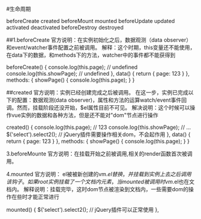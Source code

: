 #生命周期

beforeCreate
created
beforeMount
mounted
beforeUpdate
updated
activated
deactivated
beforeDestroy
destroyed

##1.beforeCreate
官方说明：在实例初始化之后，数据观测（data observer）和event/watcher事件配置之前被调用。
解释：这个时期，this变量还不能使用，在data下的数据，和methods下的方法，watcher中的事件都不能获得到

beforeCreate() {
	console.log(this.page); // undefined
	console.log{this.showPage); // undefined
},
data() {
	return {
		page: 123
	}
},
methods: {
	showPage() {
		console.log(this.page);
	}
}

##created
官方说明：实例已经创建完成之后被调用。 在这一步，实例已完成以下的配置：数据观测(data observer)，属性和方法的运算watch/event事件回调。然而，挂载阶段还没开始，$el属性目前不可见。
解决说明：这个时候可以操作vue实例的数据和各种方法，但是还不能对"dom"节点进行操作

created() {
	console.log(this.page); // 123
	console.log{this.showPage); // ...
	$('select').select2(); // jQuery插件需要操作相关dom，不会起作用
},
data() {
	return {
	 page: 123
	}
},
methods: {
	showPage() {
	 console.log(this.page);
	}
}

3.beforeMounte
官方说明：在挂载开始之前被调用,相关的render函数首次被调用。

4.mounted
官方说明： el被被新创建的vm.$el替换，并挂载到实例上去之后调用该钩子。如果root实例挂载了一个文档内元素，当mounted被调用时vm.$el也在文档内。
解释说明：挂载完毕，这时dom节点被渲染到文档内，一些需要dom的操作在些时才能正常进行

mounted() {
	$('select').select2(); // jQuery插件可以正常使用
},
